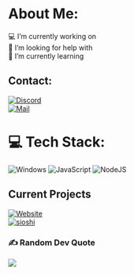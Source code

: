 

# About Me:
💻 I’m currently working on<br>🤝 I’m looking for help with<br>🌱 I’m currently learning


## Contact:
[![Discord](https://img.shields.io/badge/Discord-7289DA?style=for-the-badge&logo=discord&logoColor=white)](https://discord.com/users/939536691415367680)<br>[![Mail](https://fontawesome.com/icons/envelope?f=classic&s=solid)](mailto:contact@mukoshi.com) 

# 💻 Tech Stack:
![Windows](https://img.shields.io/badge/Windows-0078D6?style=for-the-badge&logo=windows&logoColor=white) ![JavaScript](https://img.shields.io/badge/javascript-%23323330.svg?style=for-the-badge&logo=javascript&logoColor=%23F7DF1E) ![NodeJS](https://img.shields.io/badge/Node.js-43853D?style=for-the-badge&logo=node.js&logoColor=white)

## Current Projects
[![Website](https://img.shields.io/badge/website-000000?style=for-the-badge&logo=About.me&logoColor=white)](https://mukoshi.com)<br>[![sioshi](https://img.shields.io/badge/Discord-7289DA?style=for-the-badge&logo=discord&logoColor=white)](https://sioshi.mukoshi.com)

### ✍️ Random Dev Quote
![](https://quotes-github-readme.vercel.app/api?type=horizontal&theme=radical)

</div> 

